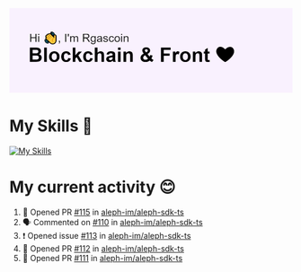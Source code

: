<!--
**Rgascoin/Rgascoin** is a ✨ _special_ ✨ repository because its `README.md` (this file) appears on your GitHub profile.
-->

![image info](./header.png)


# My Skills 🌟

[![My Skills](https://skillicons.dev/icons?i=solidity,nextjs,tailwind,react,nodejs,ts,docker,jest,py,postgres,git,bash,cpp)](https://skillicons.dev)


# My current activity 😊

<!--START_SECTION:activity-->
1. 💪 Opened PR [#115](https://github.com/aleph-im/aleph-sdk-ts/pull/115) in [aleph-im/aleph-sdk-ts](https://github.com/aleph-im/aleph-sdk-ts)
2. 🗣 Commented on [#110](https://github.com/aleph-im/aleph-sdk-ts/issues/110) in [aleph-im/aleph-sdk-ts](https://github.com/aleph-im/aleph-sdk-ts)
3. ❗️ Opened issue [#113](https://github.com/aleph-im/aleph-sdk-ts/issues/113) in [aleph-im/aleph-sdk-ts](https://github.com/aleph-im/aleph-sdk-ts)
4. 💪 Opened PR [#112](https://github.com/aleph-im/aleph-sdk-ts/pull/112) in [aleph-im/aleph-sdk-ts](https://github.com/aleph-im/aleph-sdk-ts)
5. 💪 Opened PR [#111](https://github.com/aleph-im/aleph-sdk-ts/pull/111) in [aleph-im/aleph-sdk-ts](https://github.com/aleph-im/aleph-sdk-ts)
<!--END_SECTION:activity-->

